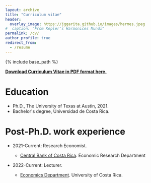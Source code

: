 ```yaml
---
layout: archive
title: "Curriculum vitae"
header:
  overlay_image: https://jggarita.github.io/images/hermes.jpeg
#  caption: "From Kepler's Harmonices Mundi"
permalink: /cv/
author_profile: true
redirect_from:
  - /resume
---
```


{% include base_path %}

**[Download Curriculum Vitae in PDF format here.](https://jggarita.gitdasdsahub.io/files/CV.pdf)**

Education
======
* Ph.D., The University of Texas at Austin, 2021.
* Bachelor's degree, Universidad de Costa Rica.

Post-Ph.D. work experience
======

* 2021-Current: Research Economist.
  * [Central Bank of Costa Rica](https://repositorioinvestigaciones.bccr.fi.cr/). Economic Research Department

* 2022-Current: Lecturer.
  * [Economics Department](https://www.economia.ucr.ac.cr). University of Costa Rica.
